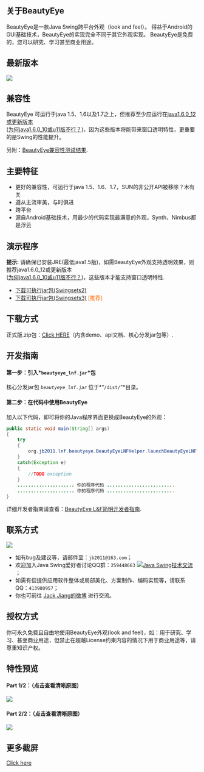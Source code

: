 ## 关于BeautyEye
BeautyEye是一款Java Swing跨平台外观（look and feel）。
得益于Android的GUI基础技术，BeautyEye的实现完全不同于其它外观实现。
BeautyEye是免费的，您可以研究、学习甚至商业用途。

## 最新版本
![](https://raw.githubusercontent.com/JackJiang2011/beautyeye/master/release_notes/v3.5_release_note.png)

## 兼容性
BeautyEye 可运行于java 1.5、1.6以及1.7之上，但推荐至少应运行在[java1.6.0_12或更新版本](http://www.java.com/zh_CN/download/) <br>([为何java1.6.0_10或u11版不行？](https://code.google.com/p/beautyeye/wiki/java_1_6_0_u10_BUG_6750920 ))，因为这些版本将能带来窗口透明特性，更重要的是Swing的性能提升。

另附：[BeautyEye兼容性测试结果](http://code.google.com/p/beautyeye/wiki/Compatibility_test_results).

## 主要特征
* 更好的兼容性，可运行于java 1.5、1.6、1.7，SUN的非公开API被移除？木有关
* 遵从主流审美，与时俱进
* 跨平台
* 源自Android基础技术，用最少的代码实现最满意的外观，Synth、Nimbus都是浮云

## 演示程序
<b>提示:</b>  请确保已安装JRE(最低java1.5版)，如需BeautyEye外观支持透明效果，则推荐java1.6.0\_12或更新版本<br>([为何java1.6.0_10或u11版不行？](https://code.google.com/p/beautyeye/wiki/java_1_6_0_u10_BUG_6750920))，这些版本才能支持窗口透明特性.

* [下载可执行jar包\(Swingsets2\)](https://raw.githubusercontent.com/JackJiang2011/beautyeye/master/demo/excute_jar/SwingSets2\(BeautyEyeLNFDemo\).jar)
* [下载可执行jar包\(Swingsets3\)](https://raw.githubusercontent.com/JackJiang2011/beautyeye/master/demo/excute_jar/swingset3_beautyeye.jar) <font color="#FF6600">\[推荐\]</font>

## 下载方式
正式版.zip包：[Click HERE](https://github.com/JackJiang2011/beautyeye/archive/3.5.zip)（内含demo、api文档、核心分发jar包等）.

## 开发指南
#### 第一步：引入*`beautyeye_lnf.jar`*包
核心分发jar包 *`beautyeye_lnf.jar`* 位于*“`/dist/`”*目录。

#### 第二步：在代码中使用BeautyEye
加入以下代码，即可将你的Java程序界面更换成BeautyEye的外观：
```Java
public static void main(String[] args)
{
    try
    {
        org.jb2011.lnf.beautyeye.BeautyEyeLNFHelper.launchBeautyEyeLNF();
    }
    catch(Exception e)
    {
        //TODO exception
    }
    ..................... 你的程序代码 .........................
    ..................... 你的程序代码 .........................
}
```

详细开发者指南请查看：[BeautyEye L&F简明开发者指南](http://code.google.com/p/beautyeye/wiki/Introduction).

## 联系方式
![](https://raw.githubusercontent.com/JackJiang2011/beautyeye/master/screenshots/js2.png)

* 如有bug及建议等，请邮件至：`jb2011@163.com`；</li>
* 欢迎加入Java Swing爱好者讨论QQ群：`259448663`  <a target="_blank" href="http://shang.qq.com/wpa/qunwpa?idkey=9971fb1d1845edc87bdec92ad03f329c1d1f280b1cfe73b6d03c13b0f7f8aba1"><img border="0" src="http://pub.idqqimg.com/wpa/images/group.png" alt="Java Swing技术交流" title="Java Swing技术交流"></a>；
* 如需有偿提供应用软件整体或局部美化、方案制作、编码实现等，请联系QQ：`413980957`；
* 你也可前往 [Jack Jiang的微博](http://t.qq.com/jackjiang_is_here/) 进行交流。

## 授权方式
你可永久免费且自由地使用BeautyEye外观(look and feel)，如：用于研究、学习、甚至商业用途，但禁止在超越License约束内容的情况下用于商业用途等，请尊重知识产权。

## 特性预览
#### Part 1/2：（点击查看清晰原图）
![](https://raw.githubusercontent.com/JackJiang2011/beautyeye/master/preview/be_lnf_preview.png)

#### Part 2/2：（点击查看清晰原图）
![](https://raw.githubusercontent.com/JackJiang2011/beautyeye/master/preview/be_lnf_preview2.png)

## 更多截屏
[Click here](http://code.google.com/p/beautyeye/wiki/screenshots_all_in_one)
